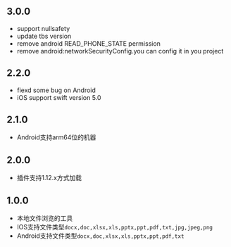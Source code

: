 ## 3.0.0
* support nullsafety
* update tbs version
* remove android READ_PHONE_STATE permission
* remove android:networkSecurityConfig.you can config it in you project

## 2.2.0
* fiexd some bug on Android
* iOS support swift version 5.0

## 2.1.0
* Android支持arm64位的机器


## 2.0.0
* 插件支持1.12.x方式加载


## 1.0.0

* 本地文件浏览的工具
* IOS支持文件类型`docx,doc,xlsx,xls,pptx,ppt,pdf,txt,jpg,jpeg,png`
* Android支持文件类型`docx,doc,xlsx,xls,pptx,ppt,pdf,txt`
